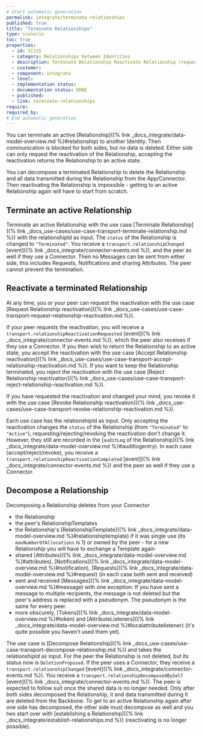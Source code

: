 ```yaml
---
# Start automatic generation
permalink: integrate/terminate-relationships
published: true
title: "Terminate Relationships"
type: scenario
toc: true
properties:
  - id: SC115
  - category: Relationships between Identities
  - description: Terminate Relationship Reactivate Relationship (request, accept, reject, revoke) Decompose Relationship
  - customer:
  - component: integrate
  - level:
  - implementation status:
  - documentation status: DONE
  - published:
  - link: terminate-relationships
require:
required_by:
# End automatic generation
---
```


You can terminate an active [Relationship]({% link _docs_integrate/data-model-overview.md %}#relationship) to another Identity. Then communication is blocked for both sides, but no data is deleted. Either side can only request the reactivation of the Relationship, accepting the reactivation returns the Relationship to an active state.

You can decompose a terminated Relationship to delete the Relationship and all data transmitted during the Relationship from the App/Connector. Then reactivating the Relationship is impossible - getting to an active Relationship again will have to start from scratch.

## Terminate an active Relationship

Terminate an active Relationship with the use case [Terminate Relationship]({% link _docs_use-cases/use-case-transport-terminate-relationship.md %}) with the relationshipId as input. The `status` of the Relationship is changed to `"Terminated"`. You receive a `transport.relationshipChanged` [event]({% link _docs_integrate/connector-events.md %}), and the peer as well if they use a Connector. Then no Messages can be sent from either side, this includes Requests, Notifications and sharing Attributes. The peer cannot prevent the termination.

## Reactivate a terminated Relationship

At any time, you or your peer can request the reactivation with the use case [Request Relationship reactivation]({% link _docs_use-cases/use-case-transport-request-relationship-reactivation.md %}).

If your peer requests the reactivation, you will receive a `transport.relationshipReactivationRequested` [event]({% link _docs_integrate/connector-events.md %}), which the peer also receives if they use a Connector.
If you then wish to return the Relationship to an active state, you accept the reactivation with the use case [Accept Relationship reactivation]({% link _docs_use-cases/use-case-transport-accept-relationship-reactivation.md %}).
If you want to keep the Relationship terminated, you reject the reactivation with the use case [Reject Relationship reactivation]({% link _docs_use-cases/use-case-transport-reject-relationship-reactivation.md %}).

If you have requested the reactivation and changed your mind, you revoke it with the use case [Revoke Relationship reactivation]({% link _docs_use-cases/use-case-transport-revoke-relationship-reactivation.md %}).

Each use case has the relationshipId as input. Only accepting the reactivation changes the `status` of the Relationship (from `"Terminated"` to `"Active"`), requesting/rejecting/revoking the reactivation don't change it. However, they still are recorded in the [`auditLog` of the Relationship]({% link _docs_integrate/data-model-overview.md %}#auditlogentry). In each case (accept/reject/revoke), you receive a `transport.relationshipReactivationCompleted` [event]({% link _docs_integrate/connector-events.md %}) and the peer as well if they use a Connector.

## Decompose a Relationship

Decomposing a Relationship deletes from your Connector

- the Relationship
- the peer's RelationshipTemplates
- the Relationship's [RelationshipTemplate]({% link _docs_integrate/data-model-overview.md %}#relationshiptemplate) if it was single use (its `maxNumberOfAllocations` is 1) or owned by the peer - for a new Relationship you will have to exchange a Template again
- shared [Attributes]({% link _docs_integrate/data-model-overview.md %}#attributes), [Notifications]({% link _docs_integrate/data-model-overview.md %}#notification), [Requests]({% link _docs_integrate/data-model-overview.md %}#request) (in each case both sent and received)
- sent and received [Messages]({% link _docs_integrate/data-model-overview.md %}#message) with one exception: If you have sent a message to multiple recipients, the message is not deleted but the peer's address is replaced with a pseudonym. The pseudonym is the same for every peer.
- more obscurely, [Tokens]({% link _docs_integrate/data-model-overview.md %}#token) and [AttributeListeners]({% link _docs_integrate/data-model-overview.md %}#localattributelistener) (it's quite possible you haven't used them yet).

The use case is [Decompose Relationship]({% link _docs_use-cases/use-case-transport-decompose-relationship.md %}) and takes the relationshipId as input. For the peer the Relationship is not deleted, but its status now is `DeletionProposed`.
If the peer uses a Connector, they receive a `transport.relationshipChanged` [event]({% link _docs_integrate/connector-events.md %}). You receive a `transport.relationshipDecomposedBySelf` [event]({% link _docs_integrate/connector-events.md %}). The peer is expected to follow suit once the shared data is no longer needed. Only after both sides decomposed the Relationship, it and data transmitted during it are deleted from the Backbone. To get to an active Relationship again after one side has decomposed, the other side must decompose as well and you two start over with [establishing a Relationship]({% link _docs_integrate/establish-relationships.md %}) (reactivating is no longer possible).
